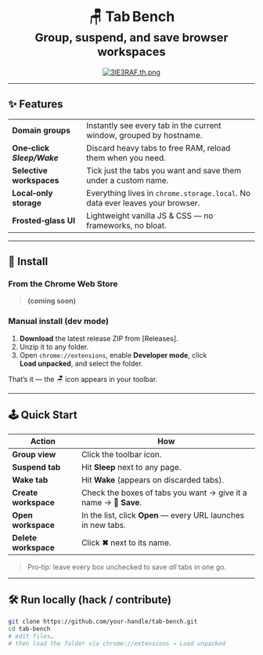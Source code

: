 <h1 align="center">
  🪑 Tab Bench<br>
  <sub>Group, suspend, and save browser workspaces </sub>
</h1>

<p align="center">
 <a href="https://freeimage.host/i/3lE3RAF"><img src="https://iili.io/3lE3RAF.th.png" alt="3lE3RAF.th.png" border="0"></a>
</p>

---

## ✨ Features
| | |
|---|---|
| **Domain groups** | Instantly see every tab in the current window, grouped by hostname. |
| **One‑click *Sleep/Wake*** | Discard heavy tabs to free RAM, reload them when you need. |
| **Selective workspaces** | Tick just the tabs you want and save them under a custom name. |
| **Local‑only storage** | Everything lives in `chrome.storage.local`. No data ever leaves your browser. |
| **Frosted‑glass UI** | Lightweight vanilla JS & CSS — no frameworks, no bloat. |

---

## 🚀 Install

### From the Chrome Web Store  
> **(coming soon)** 

### Manual install (dev mode)

1. **Download** the latest release ZIP from [Releases].  
2. Unzip it to any folder.  
3. Open `chrome://extensions`, enable **Developer mode**, click **Load unpacked**, and select the folder.

That’s it — the 🪑 icon appears in your toolbar.

---

## 🕹 Quick Start

| Action | How |
|--------|-----|
| **Group view** | Click the toolbar icon. |
| **Suspend tab** | Hit **Sleep** next to any page. |
| **Wake tab** | Hit **Wake** (appears on discarded tabs). |
| **Create workspace** | Check the boxes of tabs you want → give it a name → **💾 Save**. |
| **Open workspace** | In the list, click **Open** — every URL launches in new tabs. |
| **Delete workspace** | Click **✖** next to its name. |

> Pro‑tip: leave every box unchecked to save *all* tabs in one go.

---

## 🛠 Run locally (hack / contribute)

```bash
git clone https://github.com/your-handle/tab-bench.git
cd tab-bench
# edit files…
# then load the folder via chrome://extensions → Load unpacked
